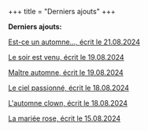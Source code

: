 +++
title = "Derniers ajouts"
+++

**Derniers ajouts:**

[Est-ce un automne..., écrit le 21.08.2024](./seasons/21_vingt_et_unieme_saison/est_ce_un_automne/)

[Le soir est venu, écrit le 19.08.2024](./seasons/21_vingt_et_unieme_saison/le_soir_est_venu/)

[Maître automne, écrit le 19.08.2024](./seasons/21_vingt_et_unieme_saison/maitre_automne/)

[Le ciel passionné, écrit le 18.08.2024](./seasons/21_vingt_et_unieme_saison/le_ciel_passionne/)

[L'automne clown, écrit le 18.08.2024](./seasons/21_vingt_et_unieme_saison/l_automne_clown/)

[La mariée rose, écrit le 15.08.2024](./seasons/21_vingt_et_unieme_saison/la_mariee_rose/)

